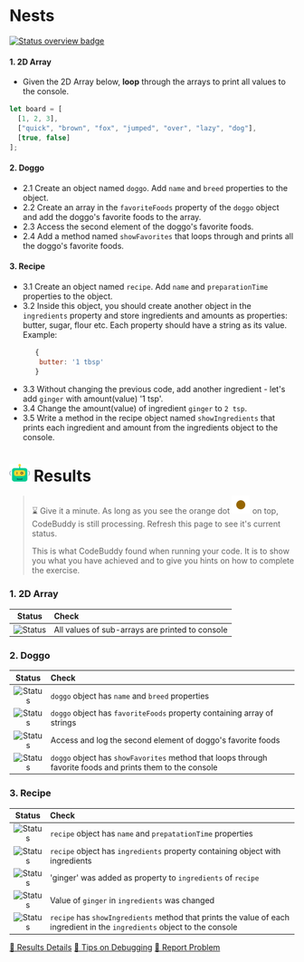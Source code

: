 # Nests
[![Status overview badge](../../blob/badges/.github/badges/main/badge.svg)](#-results)


#### 1. 2D Array
* Given the 2D Array below, **loop** through the arrays to print all values to the console.

```javascript
let board = [
  [1, 2, 3],
  ["quick", "brown", "fox", "jumped", "over", "lazy", "dog"],
  [true, false]
];
```

#### 2. Doggo

* 2.1 Create an object named `doggo`. Add `name` and `breed` properties to the object.
* 2.2 Create an array in the `favoriteFoods` property of the `doggo` object and add the doggo's favorite foods to the array.
* 2.3 Access the second element of the doggo's favorite foods. 
* 2.4 Add a method named `showFavorites` that loops through and prints all the doggo's favorite foods.

#### 3. Recipe
* 3.1 Create an object named `recipe`. Add `name` and `preparationTime` properties to the object.
* 3.2 Inside this object, you should create another object in the `ingredients` property and store ingredients and amounts as properties: butter, sugar, flour etc. Each property should have a string as its value. Example:
  ```js
     {
      butter: '1 tbsp' 
     }
  ```
* 3.3 Without changing the previous code, add another ingredient - let's add `ginger` with amount(value) '1 tsp'. 
* 3.4 Change the amount(value) of ingredient `ginger` to `2 tsp`. 
* 3.5 Write a method in the recipe object named `showIngredients` that prints each ingredient and amount from the ingredients object to the console.

[//]: # (autograding info start)
# <img src="https://github.com/DCI-EdTech/autograding-setup/raw/main/assets/bot-large.svg" alt="" data-canonical-src="https://github.com/DCI-EdTech/autograding-setup/raw/main/assets/bot-large.svg" height="31" /> Results
> ⌛ Give it a minute. As long as you see the orange dot ![processing](https://raw.githubusercontent.com/DCI-EdTech/autograding-setup/main/assets/processing.svg) on top, CodeBuddy is still processing. Refresh this page to see it's current status.
>
> This is what CodeBuddy found when running your code. It is to show you what you have achieved and to give you hints on how to complete the exercise.


### 1. 2D Array

|                 Status                  | Check                                                                                    |
| :-------------------------------------: | :--------------------------------------------------------------------------------------- |
| ![Status](../../blob/badges/.github/badges/main/status0.svg) | All values of sub-arrays are printed to console |

### 2. Doggo

|                 Status                  | Check                                                                                    |
| :-------------------------------------: | :--------------------------------------------------------------------------------------- |
| ![Status](../../blob/badges/.github/badges/main/status1.svg) | `doggo` object has `name` and `breed` properties |
| ![Status](../../blob/badges/.github/badges/main/status2.svg) | `doggo` object has `favoriteFoods` property containing array of strings |
| ![Status](../../blob/badges/.github/badges/main/status3.svg) | Access and log the second element of doggo's favorite foods |
| ![Status](../../blob/badges/.github/badges/main/status4.svg) | `doggo` object has `showFavorites` method that loops through favorite foods and prints them to the console |

### 3. Recipe

|                 Status                  | Check                                                                                    |
| :-------------------------------------: | :--------------------------------------------------------------------------------------- |
| ![Status](../../blob/badges/.github/badges/main/status5.svg) | `recipe` object has `name` and `prepatationTime` properties |
| ![Status](../../blob/badges/.github/badges/main/status6.svg) | `recipe` object has `ingredients` property containing object with ingredients |
| ![Status](../../blob/badges/.github/badges/main/status7.svg) | 'ginger' was added as property to `ingredients` of `recipe` |
| ![Status](../../blob/badges/.github/badges/main/status8.svg) | Value of `ginger` in `ingredients` was changed |
| ![Status](../../blob/badges/.github/badges/main/status9.svg) | `recipe` has `showIngredients` method that prints the value of each ingredient in the `ingredients` object to the console |



[🔬 Results Details](../../actions)
[🐞 Tips on Debugging](https://github.com/DCI-EdTech/autograding-setup/wiki/How-to-work-with-CodeBuddy)
[📢 Report Problem](https://docs.google.com/forms/d/e/1FAIpQLSfS8wPh6bCMTLF2wmjiE5_UhPiOEnubEwwPLN_M8zTCjx5qbg/viewform?usp=pp_url&entry.652569746=PB-datastructure-nesting)


[//]: # (autograding info end)